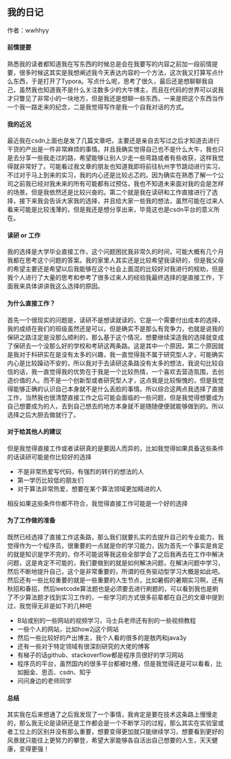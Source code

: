 ## 我的日记

作者：wwhhyy

#### 前情提要

熟悉我的读者都知道我在写东西的时候总是会在我要写的内容之前加一段前情提要，很多时候这其实是我想阐述我今天表达内容的一个方法，这次我又打算写点什么东西，于是打开了Typora。写点什么呢，思考了很久，最后还是想聊聊我自己，虽然我也知道我不是什么关注数多少的大牛博主，而且在代码的世界可以说我才只瞥见了非常小的一块地方，但是我还是想聊一些东西，一来是把这个东西当作一个我一路走来的纪念，二是我觉得写作是我一个自我对话的方式。

#### 我的近况

最近我在csdn上面也是发了几篇文章吧，主要还是亲自去写过之后才知道去进行干货的产出是一件非常麻烦的事情。并且我确实觉得自己也不是什么大牛，我也只是去分享一些我走过的路，希望能够让别人少走一些弯路或者有些收获，这样我觉得就非常好了。可能看过我文章的朋友也知道我即将前往杭州字节跳动进行实习，不过对于马上到来的实习，我的内心还是比较忐忑的。因为确实在熟悉了解一个公司之前我已经对我未来的所有可能都有过预估，我也不知道未来面对我的会是怎样的场景。但是我依然还是比较兴奋的。第二个就是我在读研和工作直接进行了选择，接下来我会告诉大家我的选择，并且给大家一些我的想法，虽然可能在过来人看来可能是比较浅薄的，但是我还是想分享出来，毕竟这也是csdn平台的意义所在。

#### 读研 or 工作

我的选择是大学毕业直接工作，这个问题困扰我非常久的时间，可能大概有几个月我都在思考这个问题的答案。我的家里人其实还是比较希望我读研的，但是我父母的希望主要还是希望以后我能够在这个社会上面混的比较好对我进行的规劝，但是我个人进行了大量的思考和参考了很多过来人的经验我最终选择的是直接工作，下面我来具体讲讲我这么选择的原因。

#### 为什么直接工作？

首先一个很现实的问题是，读研不是想读就读的，它是一个需要付出成本的选择，我的成绩在我们的班级虽然还是可以，但是确实不是那么有竞争力，也就是说我的保研之路注定是没那么顺利的，那么基于这个情况，想要继续深造我的选择就变成了保研去一个没那么好的学校和考研这两条路。这是其中一个原因，第二个原因就是我对于科研实在是没有太多的兴趣，我一直觉得我不属于研究型人才，可能确实内心是比较躁动不安的，所以我对于去读研这条路没有太多的想法，我说句比较自信的话，我一直觉得我的优势在于我是一个比较热情，一个喜欢去营造氛围，去创造价值的人。而不是一个创新型或者研究型人才，这点我是比较惭愧的，但是我觉得能够正确的认识自己本身就不是什么丢脸的事情。所以综合这两点我选择了直接工作，当然我也很清楚直接工作之后可能会面临的一些问题，但是我觉得想要成为自己想要成为的人，去到自己想去的地方本身就不是随随便便就能够做到的。所以选择之后大胆去做就行了。

#### 对于给其他人的建议

但是我觉得直接工作或者读研真的是要因人而异的，比如我觉得如果具备这些条件的话读研可能是你比较好的选择

- 不是非常热爱写代码，有强烈的转行的想法的人
- 第一学历比较低的朋友们
- 对于算法非常热爱，想要在某个算法领域更加精进的人

相反如果这些条件你都不符合，我觉得直接工作可能是一个好的选择

#### 为了工作做的准备

既然已经选择了直接工作这条路，那么我们就要扎实的去提升自己的专业能力，我觉得作为一个程序员，很重要的一点就是你的学习能力，因为首先一个事实是肯定的就是知识是学不完的，你不可能说等我这些全部学会了之后我再去在工作中解决问题，这是肯定不可能的，我们要做到的就是如何解决问题，在解决问题中学习，然后不断地提升自己，这个是非常重要的，所谓的任务驱动型学习大概是如此吧。然后还有一些比较重要的就是一些重要的人生节点，比如暑假的暑期实习啊，还有秋招和春招，然后leetcode算法题也是必须要去进行刷题的，可以看到我也是刷了不少算法题才找到实习工作的，一些学习的方式很多前辈都在自己的文章中提到过，我觉得无非是如下的几种吧

- B站或别的一些网站的视频学习，马士兵老师还有别的一些视频教程
- 一些个人的网站，比如how2j这个网站
- 然后一些比较好的产出博主，我个人看的很多的是敖丙和java3y
- 还有一些对于特定领域有很深刻研究的大佬的博客
- 有梯子的话github、stackoverflow都是程序员很好的学习网站
- 程序员的平台，虽然国内的很多平台都被吐槽，但是我觉得还是可以看看，比如掘金、思否、csdn、知乎
- 问问身边的老师同学

#### 总结

其实我在后来想通了之后我发现了一个事情，我肯定是要在技术这条路上慢慢走的，那么我无论是读研还是工作都会是一个不断学习的过程，那么其实在实验室或者工位上的区别并没有那么重要，想要变得更加就只能继续学习，想要看到更好的风景就只能往上更努力的攀登，希望大家能够各自活出自己想要的人生，天天健康，变得更强！
